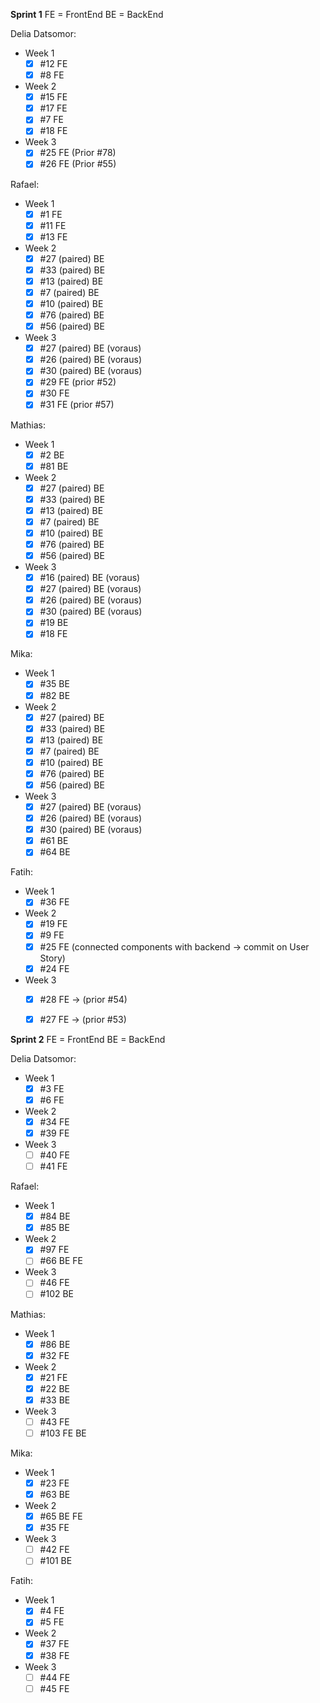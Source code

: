 **Sprint 1**
FE = FrontEnd   BE = BackEnd

Delia Datsomor:
- Week 1
    - [x] #12 FE
    - [x] #8 FE
- Week 2
    - [x] #15 FE
    - [x] #17 FE
    - [x] #7 FE 
    - [x] #18 FE 
- Week 3
    - [x] #25 FE (Prior #78)
    - [x] #26 FE (Prior #55)

Rafael:
- Week 1
    - [x] #1 FE
    - [x] #11 FE
    - [x] #13 FE
- Week 2
    - [x] #27 (paired) BE
    - [x] #33 (paired) BE
    - [x] #13 (paired) BE
    - [x] #7  (paired) BE
    - [x] #10 (paired) BE
    - [x] #76 (paired) BE
    - [x] #56 (paired) BE
- Week 3
    - [x] #27 (paired) BE (voraus)
    - [x] #26 (paired) BE (voraus)
    - [x] #30 (paired) BE (voraus)
    - [x] #29 FE (prior #52)
    - [x] #30 FE 
    - [x] #31 FE (prior #57)

Mathias:
- Week 1
    - [x] #2 BE
    - [x] #81 BE

- Week 2
    - [x] #27 (paired) BE
    - [x] #33 (paired) BE
    - [x] #13 (paired) BE
    - [x] #7  (paired) BE
    - [x] #10 (paired) BE
    - [x] #76 (paired) BE
    - [x] #56 (paired) BE
- Week 3
    - [x] #16 (paired) BE (voraus)
    - [x] #27 (paired) BE (voraus)
    - [x] #26 (paired) BE (voraus)
    - [x] #30 (paired) BE (voraus)
    - [x] #19 BE
    - [x] #18 FE 

Mika:
- Week 1
    - [x] #35 BE
    - [x] #82 BE
- Week 2
    - [x] #27 (paired) BE
    - [x] #33 (paired) BE
    - [x] #13 (paired) BE
    - [x] #7  (paired) BE
    - [x] #10 (paired) BE
    - [x] #76 (paired) BE
    - [x] #56 (paired) BE
- Week 3
    - [x] #27 (paired) BE (voraus)
    - [x] #26 (paired) BE (voraus)
    - [x] #30 (paired) BE (voraus)
    - [x] #61 BE
    - [x] #64 BE 

Fatih:
- Week 1
    - [x] #36 FE
- Week 2
    - [x] #19 FE
    - [x] #9 FE
    - [x] #25 FE (connected components with backend -> commit on User Story)
    - [x] #24 FE 
- Week 3
    - [x] #28 FE -> (prior #54)
    - [x] #27 FE -> (prior #53) 





**Sprint 2**
FE = FrontEnd   BE = BackEnd

Delia Datsomor:
- Week 1
    - [x] #3 FE
    - [x] #6 FE
- Week 2
    - [x] #34 FE
    - [x] #39 FE
- Week 3
    - [ ] #40 FE
    - [ ] #41 FE

Rafael:
- Week 1
    - [x] #84 BE
    - [x] #85 BE
- Week 2
    - [x] #97 FE
    - [ ] #66 BE FE
- Week 3
    - [ ] #46 FE
    - [ ] #102 BE
    
Mathias:
- Week 1
    - [x] #86 BE
    - [x] #32 FE
- Week 2
    - [x] #21 FE
    - [x] #22 BE
    - [x] #33 BE
- Week 3
    - [ ] #43 FE
    - [ ] #103 FE BE

Mika:
- Week 1
    - [x] #23 FE
    - [x] #63 BE
- Week 2
    - [x] #65 BE FE
    - [x] #35 FE
- Week 3
    - [ ] #42 FE
    - [ ] #101 BE

Fatih:
- Week 1
    - [x] #4 FE
    - [x] #5 FE
- Week 2
    - [x] #37 FE
    - [x] #38 FE
- Week 3
    - [ ] #44 FE
    - [ ] #45 FE
